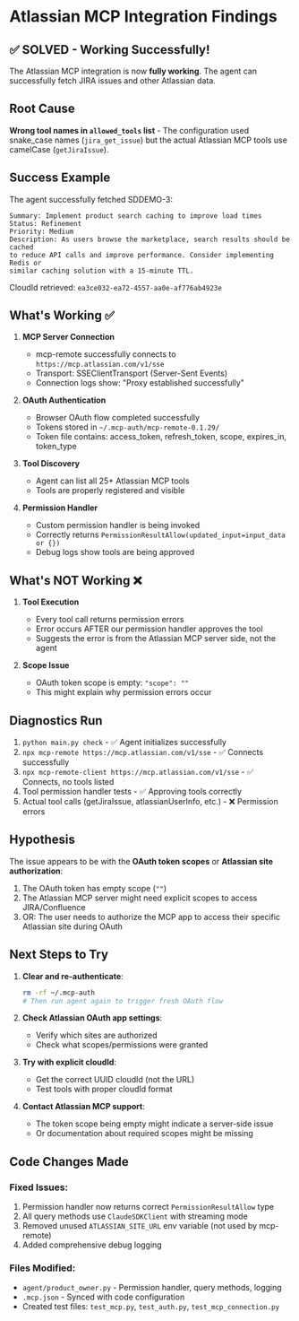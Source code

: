 # Atlassian MCP Integration Findings

## ✅ SOLVED - Working Successfully!

The Atlassian MCP integration is now **fully working**. The agent can successfully fetch JIRA issues and other Atlassian data.

## Root Cause

**Wrong tool names in `allowed_tools` list** - The configuration used snake_case names (`jira_get_issue`) but the actual Atlassian MCP tools use camelCase (`getJiraIssue`).

## Success Example

The agent successfully fetched SDDEMO-3:
```
Summary: Implement product search caching to improve load times
Status: Refinement
Priority: Medium
Description: As users browse the marketplace, search results should be cached
to reduce API calls and improve performance. Consider implementing Redis or
similar caching solution with a 15-minute TTL.
```

CloudId retrieved: `ea3ce032-ea72-4557-aa0e-af776ab4923e`

## What's Working ✅

1. **MCP Server Connection**
   - mcp-remote successfully connects to `https://mcp.atlassian.com/v1/sse`
   - Transport: SSEClientTransport (Server-Sent Events)
   - Connection logs show: "Proxy established successfully"

2. **OAuth Authentication**
   - Browser OAuth flow completed successfully
   - Tokens stored in `~/.mcp-auth/mcp-remote-0.1.29/`
   - Token file contains: access_token, refresh_token, scope, expires_in, token_type

3. **Tool Discovery**
   - Agent can list all 25+ Atlassian MCP tools
   - Tools are properly registered and visible

4. **Permission Handler**
   - Custom permission handler is being invoked
   - Correctly returns `PermissionResultAllow(updated_input=input_data or {})`
   - Debug logs show tools are being approved

## What's NOT Working ❌

1. **Tool Execution**
   - Every tool call returns permission errors
   - Error occurs AFTER our permission handler approves the tool
   - Suggests the error is from the Atlassian MCP server side, not the agent

2. **Scope Issue**
   - OAuth token scope is empty: `"scope": ""`
   - This might explain why permission errors occur

## Diagnostics Run

1. `python main.py check` - ✅ Agent initializes successfully
2. `npx mcp-remote https://mcp.atlassian.com/v1/sse` - ✅ Connects successfully
3. `npx mcp-remote-client https://mcp.atlassian.com/v1/sse` - ✅ Connects, no tools listed
4. Tool permission handler tests - ✅ Approving tools correctly
5. Actual tool calls (getJiraIssue, atlassianUserInfo, etc.) - ❌ Permission errors

## Hypothesis

The issue appears to be with the **OAuth token scopes** or **Atlassian site authorization**:

1. The OAuth token has empty scope (`""`)
2. The Atlassian MCP server might need explicit scopes to access JIRA/Confluence
3. OR: The user needs to authorize the MCP app to access their specific Atlassian site during OAuth

## Next Steps to Try

1. **Clear and re-authenticate**:
   ```bash
   rm -rf ~/.mcp-auth
   # Then run agent again to trigger fresh OAuth flow
   ```

2. **Check Atlassian OAuth app settings**:
   - Verify which sites are authorized
   - Check what scopes/permissions were granted

3. **Try with explicit cloudId**:
   - Get the correct UUID cloudId (not the URL)
   - Test tools with proper cloudId format

4. **Contact Atlassian MCP support**:
   - The token scope being empty might indicate a server-side issue
   - Or documentation about required scopes might be missing

## Code Changes Made

### Fixed Issues:
1. Permission handler now returns correct `PermissionResultAllow` type
2. All query methods use `ClaudeSDKClient` with streaming mode
3. Removed unused `ATLASSIAN_SITE_URL` env variable (not used by mcp-remote)
4. Added comprehensive debug logging

### Files Modified:
- `agent/product_owner.py` - Permission handler, query methods, logging
- `.mcp.json` - Synced with code configuration
- Created test files: `test_mcp.py`, `test_auth.py`, `test_mcp_connection.py`

